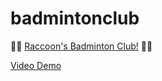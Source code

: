# badmintonclub
🦝🏸 [Raccoon's Badminton Club!](https://barndonmai.github.io/badmintonclub/) 🏸🦝

[Video Demo](https://drive.google.com/file/d/1BjjFbVNgKS0NT0tQik4Vv8gz8TZNdsfK/view?usp=sharing)


